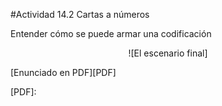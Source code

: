 #Actividad 14.2  Cartas a números

Entender cómo se puede armar una codificación


<center>
![El escenario final]
</center>


[Enunciado en PDF][PDF]

[PDF]: 
